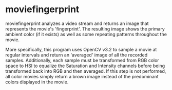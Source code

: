 # moviefingerprint


moviefingerprint analyzes a video stream and returns an image that represents the movie's 'fingerprint'.  The resulting image shows the primary ambient color (if it exists) as well as some repeating patterns throughout the movie.

More specifically, this program uses OpenCV v3.2 to sample a movie at regular intervals and return an 'averaged' image of all the recorded samples.  Additionally, each sample must be transformed from RGB color space to HSI to equalize the Saturation and Intensity channels before being transformed back into RGB and then averaged.  If this step is not performed, all color movies simply return a brown image instead of the predominant colors displayed in the movie.